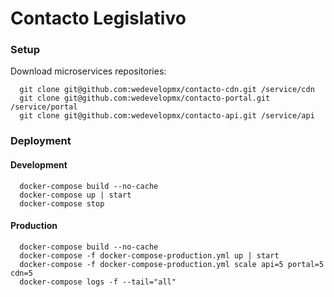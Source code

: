 # Contacto Legislativo

### Setup

Download microservices repositories:

```
  git clone git@github.com:wedevelopmx/contacto-cdn.git /service/cdn
  git clone git@github.com:wedevelopmx/contacto-portal.git /service/portal
  git clone git@github.com:wedevelopmx/contacto-api.git /service/api
```


### Deployment
#### Development

```
  docker-compose build --no-cache
  docker-compose up | start
  docker-compose stop
```

#### Production

```
  docker-compose build --no-cache
  docker-compose -f docker-compose-production.yml up | start
  docker-compose -f docker-compose-production.yml scale api=5 portal=5 cdn=5
  docker-compose logs -f --tail="all"
```
